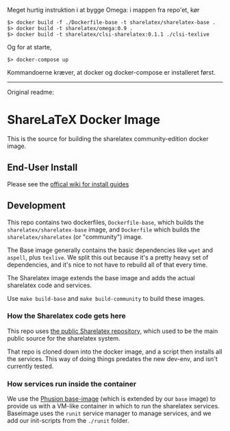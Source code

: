  Meget hurtig instruktion i at bygge Omega: i mappen fra repo'et, kør

    $> docker build -f ./Dockerfile-base -t sharelatex/sharelatex-base .
    $> docker build -t sharelatex/omega:0.9 .
    $> docker build -t sharelatex/clsi-sharelatex:0.1.1 ./clsi-texlive

Og for at starte,

    $> docker-compose up
    
Kommandoerne kræver, at docker og docker-compose er installeret
først.

-------------------------------------------------------------------------------
Original readme:

# ShareLaTeX Docker Image

This is the source for building the sharelatex community-edition docker image.


## End-User Install
Please see the [offical wiki for install
guides](https://github.com/sharelatex/sharelatex/wiki/Production-Installation-Instructions)


## Development

This repo contains two dockerfiles, `Dockerfile-base`, which builds the
`sharelatex/sharelatex-base` image, and `Dockerfile` which builds the
`sharelatex/sharelatex` (or "community") image.

The Base image generally contains the basic dependencies like `wget` and
`aspell`, plus `texlive`. We split this out because it's a pretty heavy set of
dependencies, and it's nice to not have to rebuild all of that every time.

The Sharelatex image extends the base image and adds the actual sharelatex code
and services.

Use `make build-base` and `make build-community` to build these images.


### How the Sharelatex code gets here

This repo uses [the public Sharelatex
repository](https://github.com/sharelatex/sharelatex), which used to be the main
public source for the sharelatex system.

That repo is cloned down into the docker image, and a script then installs all
the services. This way of doing things predates the new dev-env, and isn't
currently tested.


### How services run inside the container

We use the [Phusion base-image](https://github.com/phusion/baseimage-docker)
(which is extended by our `base` image) to provide us with a VM-like container
in which to run the sharelatex services. Baseimage uses the `runit` service
manager to manage services, and we add our init-scripts from the `./runit`
folder.
